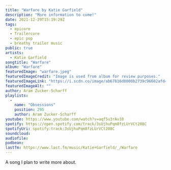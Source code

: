 ```yaml
---
title: "Warfare by Katie Garfield"
description: "More information to come!"
date: 2021-12-29T15:19:29Z
tags:
  - epicore
  - Trailercore
  - epic pop
  - breathy trailer music
public: true
artists:
  - Katie Garfield
songtitle: "Warfare"
album: "Warfare"
featuredImage: "warfare.jpeg"
featuredImageCredit: "Image is used from album for review purposes."
featuredImageLink: "https://i.scdn.co/image/ab67616d0000b2739c96602afd48742f988e363d"
featuredImageAlt: ""
author: Aram Zucker-Scharff
playlists:
  -
    name: "Obsessions"
    position: 295
    author: Aram Zucker-Scharff
youtube: https://www.youtube.com/watch?v=aqf5u3rAv10
spotify: https://open.spotify.com/track/3sUjhuPqm8fzLUrVCt208C
spotifyUri: spotify:track:3sUjhuPqm8fzLUrVCt208C
soundcloud:
audiofile:
podbean:
lastfm: https://www.last.fm/music/Katie+Garfield/_/Warfare
---
```


A song I plan to write more about.
		